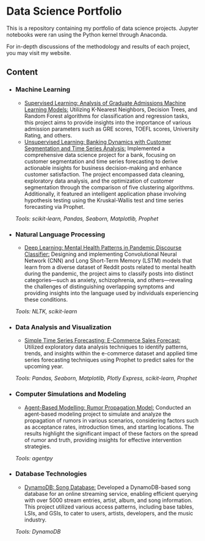 # Data Science Portfolio

This is a repository containing my portfolio of data science projects. Jupyter notebooks were ran using the Python kernel through Anaconda.

For in-depth discussions of the methodology and results of each project, you may visit my website. 

## Content
- ### Machine Learning
	 - [Supervised Learning: Analysis of Graduate Admissions Machine Learning Models:](https://github.com/yumoldianne/dsci-portfolio/blob/main/Analysis%20of%20Graduate%20Admissions%20ML%20Models.ipynb) Utilizing K-Nearest Neighbors, Decision Trees, and Random Forest algorithms for classification and regression tasks, this project aims to provide insights into the importance of various admission parameters such as GRE scores, TOEFL scores, University Rating, and others. 
	 - [Unsupervised Learning: Banking Dynamics with Customer Segmentation and Time Series Analysis:](https://github.com/yumoldianne/dsci-portfolio/tree/main/Custumer%20Segmentation%20and%20Time%20Series%20Forecasting%20for%20Business%20Insights) Implemented a comprehensive data science project for a bank, focusing on customer segmentation and time series forecasting to derive actionable insights for business decision-making and enhance customer satisfaction. The project encompassed data cleaning, exploratory data analysis, and the optimization of customer segmentation through the comparison of five clustering algorithms. Additionally, it featured an intelligent application phase involving hypothesis testing using the Kruskal-Wallis test and time series forecasting via Prophet.

	_Tools: scikit-learn, Pandas, Seaborn, Matplotlib, Prophet_ 

- ### Natural Language Processing
	 - [Deep Learning: Mental Health Patterns in Pandemic Discourse Classifier:](https://github.com/yumoldianne/dsci-portfolio/tree/main/Unveiling%20Mental%20Health%20Patterns%20in%20Pandemic%20Discourse%20through%20Deep%20Learning) Designing and implementing Convolutional Neural Network (CNN) and Long Short-Term Memory (LSTM) models that learn from a diverse dataset of Reddit posts related to mental health during the pandemic, the project aims to classify posts into distinct categories—such as anxiety, schizophrenia, and others—revealing the challenges of distinguishing overlapping symptoms and providing insights into the language used by individuals experiencing these conditions.

	_Tools: NLTK, scikit-learn_ 

- ### Data Analysis and Visualization
	 - [Simple Time Series Forecasting: E-Commerce Sales Forecast:](https://github.com/yumoldianne/dsci-portfolio/blob/main/E-Commerce%20Sales%20Forecast.ipynb) Utilized exploratory data analysis techniques to identify patterns, trends, and insights within the e-commerce dataset and applied time series forecasting techniques using Prophet to predict sales for the upcoming year. 

	_Tools: Pandas, Seaborn, Matplotlib, Plotly Express, scikit-learn, Prophet_ 

- ### Computer Simulations and Modeling 
	 - [Agent-Based Modelling: Rumor Propagation Model:](https://github.com/yumoldianne/dsci-portfolio/blob/main/Rumor%20Propagation%20Model%20using%20ABM.ipynb) Conducted an agent-based modeling project to simulate and analyze the propagation of rumors in various scenarios, considering factors such as acceptance rates, introduction times, and starting locations. The results highlight the significant impact of these factors on the spread of rumor and truth, providing insights for effective intervention strategies.

	_Tools: agentpy_ 

- ### Database Technologies
	 - [DynamoDB: Song Database:](https://github.com/yumoldianne/dsci-portfolio/tree/main/Song%20Database%20Using%20DynamoDB) Developed a DynamoDB-based song database for an online streaming service, enabling efficient querying with over 5000 stream entries, artist, album, and song information. This project utilized various access patterns, including base tables, LSIs, and GSIs, to cater to users, artists, developers, and the music industry.

	_Tools: DynamoDB_ 

